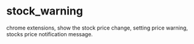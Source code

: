 # stock_warning
chrome extensions, show the stock price change, setting price warning, stocks price notification message.
